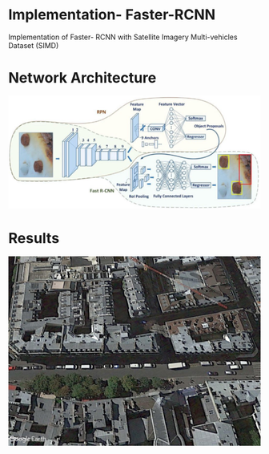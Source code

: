 # Implementation- Faster-RCNN
 Implementation of Faster- RCNN with Satellite Imagery Multi-vehicles Dataset (SIMD)
# Network Architecture
![](/Images/FasterRCNNArch.GIF)
# Results
![](/Images/FasterRCNNResults.jpg)

